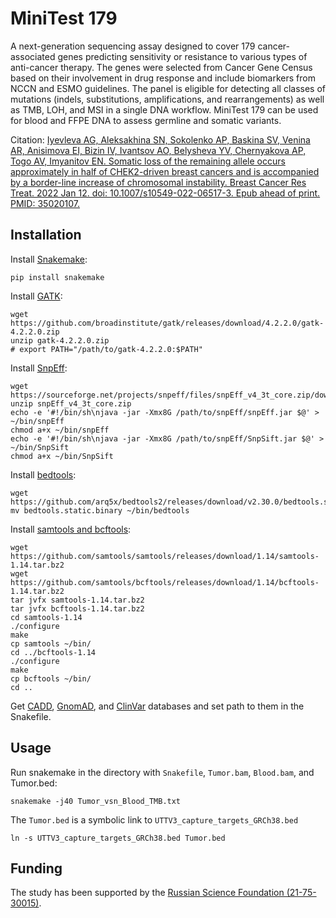 # MiniTest 179

A next-generation sequencing assay designed to cover 179 cancer-associated genes predicting sensitivity or resistance to
various types of anti-cancer therapy. The genes were selected from Cancer Gene Census based on their involvement in drug
response and include biomarkers from NCCN and ESMO guidelines. The panel is eligible for detecting all classes of
mutations (indels, substitutions, amplifications, and rearrangements) as well as TMB, LOH, and MSI in a single DNA
workflow. MiniTest 179 can be used for blood and FFPE DNA to assess germline and somatic variants.

Citation: [Iyevleva AG, Aleksakhina SN, Sokolenko AP, Baskina SV, Venina AR, Anisimova EI, Bizin IV, Ivantsov AO, Belysheva YV, Chernyakova AP, Togo AV, Imyanitov EN. Somatic loss of the remaining allele occurs approximately in half of CHEK2-driven breast cancers and is accompanied by a border-line increase of chromosomal instability. Breast Cancer Res Treat. 2022 Jan 12. doi: 10.1007/s10549-022-06517-3. Epub ahead of print. PMID: 35020107.][1]

## Installation

Install [Snakemake][2]:

```
pip install snakemake
```

Install [GATK][3]:

```
wget https://github.com/broadinstitute/gatk/releases/download/4.2.2.0/gatk-4.2.2.0.zip
unzip gatk-4.2.2.0.zip
# export PATH="/path/to/gatk-4.2.2.0:$PATH"
```

Install [SnpEff][4]:

```
wget https://sourceforge.net/projects/snpeff/files/snpEff_v4_3t_core.zip/download
unzip snpEff_v4_3t_core.zip
echo -e '#!/bin/sh\njava -jar -Xmx8G /path/to/snpEff/snpEff.jar $@' > ~/bin/snpEff
chmod a+x ~/bin/snpEff
echo -e '#!/bin/sh\njava -jar -Xmx8G /path/to/snpEff/SnpSift.jar $@' > ~/bin/SnpSift
chmod a+x ~/bin/SnpSift
```

Install [bedtools][5]:

```
wget https://github.com/arq5x/bedtools2/releases/download/v2.30.0/bedtools.static.binary
mv bedtools.static.binary ~/bin/bedtools
```

Install [samtools and bcftools][6]:

```
wget https://github.com/samtools/samtools/releases/download/1.14/samtools-1.14.tar.bz2
wget https://github.com/samtools/bcftools/releases/download/1.14/bcftools-1.14.tar.bz2
tar jvfx samtools-1.14.tar.bz2
tar jvfx bcftools-1.14.tar.bz2
cd samtools-1.14
./configure
make
cp samtools ~/bin/
cd ../bcftools-1.14
./configure
make
cp bcftools ~/bin/
cd ..
```

Get [CADD][7], [GnomAD][8], and [ClinVar][9] databases and set path to them in the Snakefile.

## Usage

Run snakemake in the directory with ```Snakefile```,  ```Tumor.bam```, ```Blood.bam```, and Tumor.bed:

```
snakemake -j40 Tumor_vsn_Blood_TMB.txt
```

The ```Tumor.bed``` is a symbolic link to ```UTTV3_capture_targets_GRCh38.bed```

```
ln -s UTTV3_capture_targets_GRCh38.bed Tumor.bed
```

## Funding

The study has been supported by the [Russian Science Foundation (21-75-30015)][10].

[1]: https://doi.org/10.1007/s10549-022-06517-3

[2]: https://snakemake.github.io

[3]: https://gatk.broadinstitute.org

[4]: https://pcingola.github.io/SnpEff

[5]: https://bedtools.readthedocs.io

[6]: http://www.htslib.org/download

[7]: https://cadd.gs.washington.edu/download

[8]: https://gnomad.broadinstitute.org/downloads

[9]: https://ftp.ncbi.nlm.nih.gov/pub/clinvar/vcf_GRCh38/

[10]: https://rscf.ru/en/project/21-75-30015/